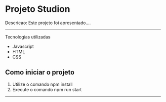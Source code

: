 # Projeto Studion

Descricao: Este projeto foi apresentado....

--- 

Tecnologias utilizadas

- Javascript
- HTML
- CSS


## Como iniciar o projeto

1. Utilize o comando npm install
2. Execute o comando npm run start

---